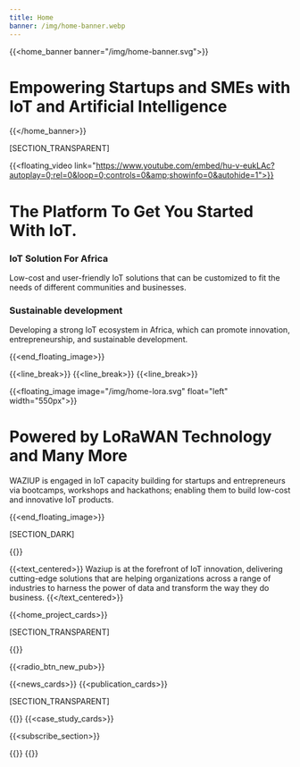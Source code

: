 ```yaml
---
title: Home
banner: /img/home-banner.webp
---
```


{{<home_banner banner="/img/home-banner.svg">}}
# Empowering Startups and SMEs with IoT and Artificial Intelligence
{{</home_banner>}}

[SECTION_TRANSPARENT]

{{<floating_video link="https://www.youtube.com/embed/hu-v-eukLAc?autoplay=0;rel=0&loop=0;controls=0&amp;showinfo=0&autohide=1">}}

# The Platform To Get You Started With IoT.

### IoT Solution For Africa
Low-cost and user-friendly IoT solutions that can be customized to fit the needs of different communities and businesses.

### Sustainable development
Developing a strong IoT ecosystem in Africa, which can promote innovation, entrepreneurship, and sustainable development.

{{<end_floating_image>}}

{{<line_break>}}
{{<line_break>}}
{{<line_break>}}

{{<floating_image image="/img/home-lora.svg" float="left" width="550px">}}
# Powered by LoRaWAN Technology and Many More
WAZIUP is engaged in IoT capacity building for startups and entrepreneurs via bootcamps, workshops and hackathons; enabling them to build low-cost and innovative IoT products. 

{{<end_floating_image>}}

[SECTION_DARK]

{{<title text-style="align-items: center;" line-style="border-color: #fff">}}
### Our R&I Projects
{{</title>}}

{{<text_centered>}}
Waziup is at the forefront of IoT innovation, delivering cutting-edge solutions that are helping organizations across a range of industries to harness the power of data and transform the way they do business.
{{</text_centered>}}

{{<home_project_cards>}}

[SECTION_TRANSPARENT]

{{<title text-style="align-items: center;">}}Latest Updates{{</title>}}

{{<radio_btn_new_pub>}}

{{<news_cards>}}
{{<publication_cards>}}

[SECTION_TRANSPARENT]

{{<title>}} Case Study {{</title>}}
{{<case_study_cards>}}

{{<subscribe_section>}}

{{<title text-style="align-items: center;">}}Our Partners{{</title>}}
{{<logoshow>}}